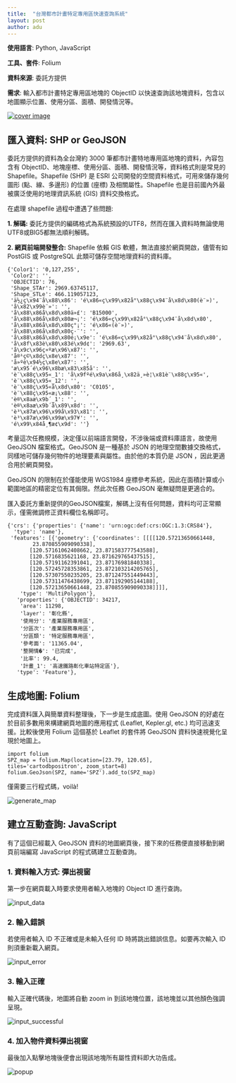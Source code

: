 ```yaml
---
title:  "台灣都市計畫特定專用區快速查詢系統"
layout: post
author: adu
---
```


**使用語言**: Python, JavaScript

**工具、套件**: Folium

**資料來源**: 委託方提供

**需求**: 輸入都市計畫特定專用區地塊的 ObjectID 以快速查詢該地塊資料，包含以地圖顯示位置、使用分區、面積、開發情況等。

[![cover image](/industry_land/SPDcover.png)](/industry_land/specificPurposeDistricts)


## 匯入資料: SHP or GeoJSON

委託方提供的資料為全台灣約 3000 筆都市計畫特地專用區地塊的資料，內容包含有 ObjectID、地塊座標、使用分區、面積、開發情況等，資料格式則是常見的 Shapefile。Shapefile (SHP) 是 ESRI 公司開發的空間資料格式，可用來儲存幾何圖形 (點、線、多邊形) 的位置 (座標) 及相關屬性。Shapefile 也是目前國內外最被廣泛使用的地理資訊系統 (GIS) 資料交換格式。

在處理 shapefile 過程中遭遇了些問題:

**1.	解碼:**
委託方提供的編碼格式為系統預設的UTF8，然而在匯入資料時無論使用UTF8或BIG5都無法順利解碼。

**2.	網頁前端開發整合:**
Shapefile 依賴 GIS 軟體，無法直接於網頁開啟，儘管有如 PostGIS 或 PostgreSQL 此類可儲存空間地理資料的資料庫。

    {'Color1': '0,127,255',
     'Color2': '',
     'OBJECTID': 76,
     'Shape_STAr': 2969.63745117,
     'Shape_STLe': 466.119057123,
     'ä½¿ç\x94¨å\x88\x86': 'é\x86«ç\x99\x82å°\x88ç\x94¨å\x8d\x80(è¨»)',
     'å\x82\x99è¨»': '',
     'å\x88\x86å\x8d\x80ä»£': 'B15000',
     'å\x88\x86å\x8d\x80æ¬¡': 'é\x86«ç\x99\x82å°\x88ç\x94¨å\x8d\x80',
     'å\x88\x86å\x8d\x80ç°¡': 'é\x86«(è¨»)',
     'å\x88\x86å\x8d\x80ç·¨': '',
     'å\x88\x86å\x8d\x80é¡\x9e': 'é\x86«ç\x99\x82å°\x88ç\x94¨å\x8d\x80',
     'å\x8f\x83è\x80\x83é\x9d¢': '2969.63',
     'å\x9c\x96ç¤ºæ\x96\x87': '',
     'å®¹ç©\x8dç\x8e\x87': '',
     'å»ºè\x94½ç\x8e\x87': '',
     'æ\x95´é\x96\x8bæ\x83\x85å': '',
     'è¨\x88ç\x95«_1': 'å\x9fºé\x9a\x86å¸\x82ä¸»è¦\x81è¨\x88ç\x95«',
     'è¨\x88ç\x95«_12': '',
     'è¨\x88ç\x95«å\x8d\x80': 'C0105',
     'è¨\x88ç\x95«æ¡\x88': '',
     'è®\x8aæ\x9b´_1': '',
     'è®\x8aæ\x9b´å\x89\x8d': '',
     'è³\x87æ\x96\x99å\x93\x81': '',
     'è³\x87æ\x96\x99æ\x97¥': '',
     'é\x99\x84å¸¶æ¢\x9d': ''}

考量這次任務規模，決定僅以前端語言開發，不涉後端或資料庫語言，故使用 GeoJSON 檔案格式。GeoJSON 是一種基於 JSON 的地理空間數據交換格式，同樣地可儲存幾何物件的地理要素與屬性。由於他的本質仍是 JSON ，因此更適合用於網頁開發。

GeoJSON 的限制在於僅能使用 WGS1984 座標參考系統，因此在面積計算或小範圍地區的精密定位有其侷限。然此次任務 GeoJSON 毫無疑問是更適合的。

匯入委託方重新提供的GeoJSON檔案，解碼上沒有任何問題，資料均可正常顯示，僅需微調修正資料欄位名稱即可。

    {'crs': {'properties': {'name': 'urn:ogc:def:crs:OGC:1.3:CRS84'},
      'type': 'name'},
     'features': [{'geometry': {'coordinates': [[[[120.57213650661448,
            23.870855909090338],
           [120.57161062408662, 23.871583777543588],
           [120.5716835621168, 23.871629765437515],
           [120.57191162391041, 23.87176981840338],
           [120.57245728353861, 23.872103214205765],
           [120.57307550235205, 23.871247551449443],
           [120.57311476438699, 23.871192905144188],
           [120.57213650661448, 23.870855909090338]]]],
        'type': 'MultiPolygon'},
       'properties': {'OBJECTID': 34217,
        'area': 11298,
        'layer': '彰化縣',
        '使用分': '產業服務專用區',
        '分區次': '產業服務專用區',
        '分區類': '特定服務專用區',
        '參考面': '11365.04',
        '整開情�': '已完成',
        '比率': 99.4,
        '計畫_1': '高速鐵路彰化車站特定區'},
       'type': 'Feature'},


## 生成地圖: Folium

完成資料匯入與簡單資料整理後，下一步是生成底圖。使用 GeoJSON 的好處在於目前多數用來構建網頁地圖的應用程式 (Leaflet, Kepler.gl, etc.) 均可迅速支援。比較後使用 Folium 這個基於 Leaflet 的套件將 GeoJSON 資料快速視覺化呈現於地圖上。

    import folium
    SPZ_map = folium.Map(location=[23.79, 120.65], tiles='cartodbpositron', zoom_start=8)
    folium.GeoJson(SPZ, name='SPZ').add_to(SPZ_map)

僅需要三行程式碼，voilà!

![generate_map](/industry_land/images/generate_map.png)


## 建立互動查詢: JavaScript

有了這個已經載入 GeoJSON 資料的地圖網頁後，接下來的任務便直接移動到網頁前端編寫 JavaScript 的程式碼建立互動查詢。

### 1.	資料輸入方式: 彈出視窗

第一步在網頁載入時要求使用者輸入地塊的 Object ID 進行查詢。

![input_data](/industry_land/images/input_data.png)

### 2.	輸入錯誤

若使用者輸入 ID 不正確或是未輸入任何 ID 時將跳出錯誤信息。如要再次輸入 ID 則須重新載入網頁。

![input_error](/industry_land/images/input_error.png)

### 3.	輸入正確

輸入正確代碼後，地圖將自動 zoom in 到該地塊位置，該地塊並以其他顏色強調呈現。

![input_successful](/industry_land/images/input_successful.png)

### 4.	加入物件資料彈出視窗

最後加入點擊地塊後便會出現該地塊所有屬性資料即大功告成。

![popup](/industry_land/images/popup.png)
